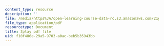 ```yaml
---
content_type: resource
description: ''
file: /media/https%3A/open-learning-course-data-rc.s3.amazonaws.com/21g-107-chinese-i-streamlined-fall-2014/f10f486e29a59703a0acbeb5b35943bb_9RZa3zBruVA.pdf
file_type: application/pdf
resourcetype: Document
title: 3play pdf file
uid: f10f486e-29a5-9703-a0ac-beb5b35943bb
---
```

